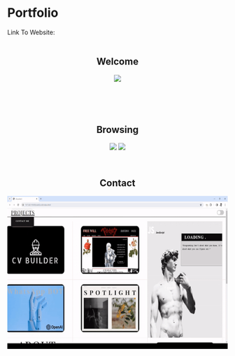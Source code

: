 # Portfolio

Link To Website: 
<br><br>


<h2 align="center"> Welcome </h2> 

<p align="center"> <img src=https://github.com/ramtin-K1996/Portfolio/blob/main/gifs/home.gif?raw=true  width="700"/></p> 
<br>
<br>
<br>
<h2 align="center"> Browsing </h2> 
<p align="center"> <img src=https://github.com/ramtin-K1996/Portfolio/blob/main/gifs/browse.gif?raw=true  width="490" />    <img src=https://github.com/ramtin-K1996/Portfolio/blob/main/gifs/menu.gif?raw=true  width="490" />              </p> 
<br>
<h2 align="center"> Contact </h2> 
<p align="center"> <img src=https://github.com/ramtin-K1996/Portfolio/blob/main/gifs/contact.gif?raw=true  width="600" height="350"/></p> 
